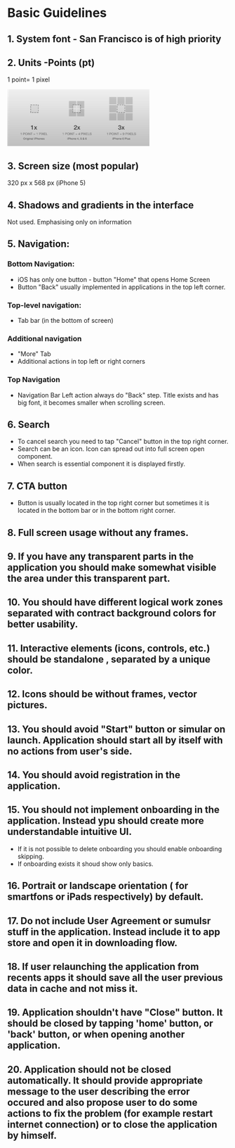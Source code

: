 # Basic Guidelines
## 1. System font - San Francisco is of high priority
## 2. Units -Points (pt)
1 point= 1 pixel

![point](https://github.com/MariaDash/Mobile_Testing/blob/main/point.PNG)

## 3. Screen size (most popular)
320 px x 568 px (iPhone 5)

## 4. Shadows and gradients in the interface
Not used. Emphasising only on information
## 5. Navigation:
### Bottom Navigation:

+ iOS has only one button - button "Home" that opens Home Screen
+ Button "Back" usually implemented in applications in the top left corner.

### Top-level  navigation:
+ Tab bar (in the bottom of screen)
### Additional navigation
+ "More" Tab
+ Additional actions in top left or right corners
### Top Navigation
+ Navigation Bar
Left action always do "Back" step.
Title exists and has big font, it becomes smaller when scrolling screen.

## 6. Search
+ To cancel search you need to tap "Cancel" button in the top right corner.
+ Search can be an icon. Icon can spread out into full screen open component.
+ When search is essential component it is displayed firstly.
## 7. CTA button
+ Button is usually located in the top right corner but sometimes it is located in the bottom bar or in the bottom right corner.
## 8. Full screen usage without any frames.
## 9. If you have any transparent parts in the application you should make somewhat visible the area under this transparent part.
## 10. You should have different logical work zones separated with contract  background colors for better usability.
## 11. Interactive elements (icons, controls, etc.) should be standalone , separated by a unique color.
## 12. Icons should be without frames, vector pictures.
## 13. You should avoid "Start" button or simular on launch. Application should start  all by itself with no  actions from user's side.
## 14. You should avoid registration in the application.
## 15. You should not implement onboarding in the application. Instead ypu should create more understandable intuitive UI. 
+ If it is not possible to delete onboarding you should  enable onboarding skipping.
+ If onboarding exists it shoud show only basics.
## 16. Portrait or landscape orientation ( for smartfons or iPads respectively) by default.
## 17. Do not include User Agreement or sumulsr stuff in the application. Instead include it to app store and open it in downloading flow.
## 18. If user relaunching the application from recents apps it should save all the user previous data in cache and not miss it.
## 19. Application shouldn't have "Close" button. It should be closed by tapping 'home' button, or 'back' button, or when opening another application.
## 20. Application should not be closed automatically. It should provide appropriate message to the user describing the error occured and also propose user to do some actions to fix the problem (for example restart internet connection) or to close the application by himself.